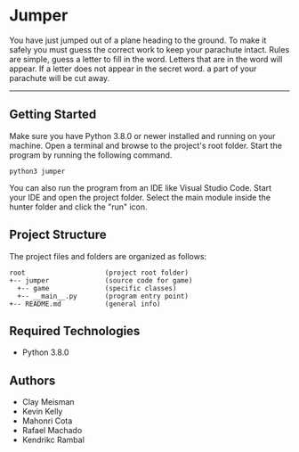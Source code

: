 # Jumper
You have just jumped out of a plane heading to the ground. To make it safely you must guess the correct work to keep your parachute intact. Rules are simple, guess a letter to fill in the word. Letters that are in the word will appear. If a letter does not appear in the secret word. a part of your parachute will be cut away. 

---
## Getting Started
Make sure you have Python 3.8.0 or newer installed and running on your machine. Open a terminal and browse to the project's root folder. Start the program by running the following command.
```
python3 jumper 
```
You can also run the program from an IDE like Visual Studio Code. Start your IDE and open the project folder. Select the main module inside the hunter folder and click the "run" icon.

## Project Structure
The project files and folders are organized as follows:
```
root                    (project root folder)
+-- jumper              (source code for game)
  +-- game              (specific classes)
  +-- __main__.py       (program entry point)
+-- README.md           (general info)
```

## Required Technologies
* Python 3.8.0

## Authors
* Clay Meisman
* Kevin Kelly
* Mahonri Cota
* Rafael Machado
* Kendrikc Rambal
